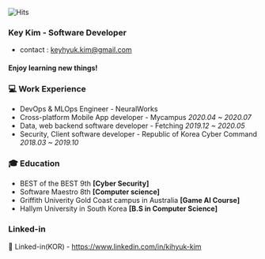 ![Hits](https://hits.seeyoufarm.com/api/count/incr/badge.svg?url=https://github.com/KimKiHyuk)
### Key Kim - Software Developer
* contact : keyhyuk.kim@gmail.com
#### Enjoy learning new things!

### 💻 Work Experience
* DevOps & MLOps Engineer - NeuralWorks 
* Cross-platform Mobile App developer - Mycampus *2020.04 ~ 2020.07*
* Data, web backend software developer - Fetching  *2019.12 ~ 2020.05*
* Security, Client software developer - Republic of Korea Cyber Command *2018.03 ~ 2019.10*

### 🎓 Education
* BEST of the BEST 9th **[Cyber Security]**
* Software Maestro 8th  **[Computer science]**
* Griffith Univerity Gold Coast campus in Australia **[Game AI Course]**
* Hallym University in South Korea **[B.S in Computer Science]**


### Linked-in
👔 Linked-in(KOR) - https://www.linkedin.com/in/kihyuk-kim
